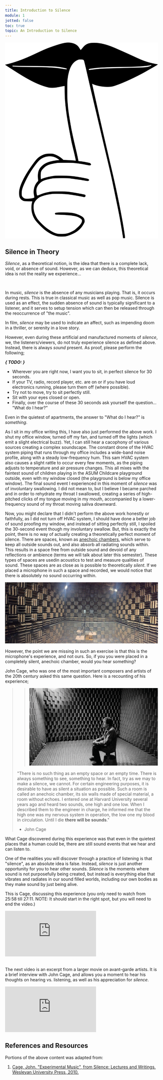 ```yaml
---
title: Introduction to Silence
module: 1
jotted: false
toc: true
topic: An Introduction to Silence
---
```


![Stock clipart depicting a silence motion, where a finger is pressed against pursed lips. Public Domain Image.](../imgs/Shhh.svg "Stock clipart depicting a silence motion, where a finger is pressed against pursed lips. Public Domain Image.")

## Silence in Theory

_Silence_, as a theoretical notion, is the idea that there is a complete lack, void, or absence of sound. However, as we can deduce, this theoretical idea is not the reality we experience...

<br />


In music, _silence_ is the absence of any musicians playing. That is, it occurs during rests. This is true in classical music as well as pop music. Silence is used as an effect, the sudden absence of sound is typically significant to a listener, and it serves to setup tension which can then be released through the reoccurrence of "the music".

In film, _silence_ may be used to indicate an affect, such as impending doom in a thriller, or serenity in a love story.

However, even during these artificial and manufactured moments of _silence_, we, the listeners/viewers, do not truly experience silence as defined above. Instead, there is always _sound_ present. As proof, please perform the following;

**_{ TODO: }_**

- Wherever you are right now, I want you to sit, in perfect silence for 30 seconds.
- If your TV, radio, record player, etc. are on or if you have loud electronics running, please turn them off (where possible).
- Try not to move, try to sit perfectly still.
- Sit with your eyes closed or open.
- Finally, over the course of these 30 seconds ask yourself the question... "What do I hear?"

Even in the quietest of apartments, the answer to "What do I hear?" is _something_.

As I sit in my office writing this, I have also just performed the above work. I shut my office window, turned off my fan, and turned off the lights (which emit a slight electrical buzz). Yet, I can still hear a cacophony of various sources creating a complex soundscape. The constant drone of the HVAC system piping that runs through my office includes a wide-band noise profile, along with a steady low-frequency hum. This sam HVAC system also causes a slight rattle to occur every few moments, as the piping adjusts to temperature and air pressure changes. This all mixes with the faintest sound of children playing in the ASUM Childcare playground outside, even with my window closed (the playground is below my office window). The final sound event I experienced in this moment of _silence_ was of involuntary swallowing. I did not mean to, but I believe I became parched and in order to rehydrate my throat I swallowed, creating a series of high-pitched clicks of my tongue moving in my mouth, accompanied by a lower-frequency sound of my throat moving saliva downward.

Now, you might declare that I didn't perform the above work honestly or faithfully, as I did not turn off HVAC system, I should have done a better job of sound proofing my window, and instead of sitting perfectly still, I spoiled the 30-second event though my involuntary swallow. But, this is exactly the point, there is no way of actually creating a theoretically perfect moment of silence. There are spaces, known as [anechoic chambers](https://en.wikipedia.org/wiki/Anechoic_chamber), which serve to keep all outside sounds out, and also absorb all radiating sounds within. This results in a space free from outside sound and devoid of any reflections or ambience (terms we will talk about later this semester). These types of spaces are usedin acoustics to test and measure qualities of sound. These spaces are as close as is possible to theoretically _silent_. If we placed a microphone in such a space and recorded, we would notice that there is absolutely no sound occurring within.

![Image of an anechoic chamber.](../imgs/anechoic.jpg "Image of an anechoic chamber.")

However, the point we are missing in such an exercise is that this is the microphone's experience, and not ours. So, if you you were placed in a completely silent, anechoic chamber, would you hear something?

John Cage, who was one of the most important composers and artists of the 20th century asked this same question. Here is a recounting of his experience;


> >  ![John Cage sitting in an anechoic chamber in 1951](../imgs/caged.png "John Cage sitting in an anechoic chamber in 1951")
>
> "There is no such thing as an empty space or an empty time. There is always something to see, something to hear. In fact, try as we may to make a silence, we cannot. For certain engineering purposes, it is desirable to have as silent a situation as possible. Such a room is called an anechoic chamber, its six walls made of special material, a room without echoes. I entered one at Harvard University several years ago and heard two sounds, one high and one low. When I described them to the engineer in charge, he informed me that the high one was my nervous system in operation, the low one my blood in circulation. Until I die **there will be sounds**."
>
> - John Cage
>

What Cage discovered during this experience was that even in the quietest places that a human could be, there are still sound events that we hear and can listen to.

One of the realities you will discover through a practice of listening is that "silence", as an absolute idea is false. Instead, _silence_ is just another opportunity for you to hear other sounds. _Silence_ is the moments where sound is not purposefully being created, but instead is everything else that vibrates and radiates in our sound filled worlds, including our own bodies as they make sound by just being alive.

This is Cage, discussing this experience (you only need to watch from 25:58 till 27:11. NOTE: It should start in the right spot, but you will need to end the video.)

<div class="embed-responsive embed-responsive-16by9"><iframe class="embed-responsive-item" src="https://www.youtube.com/embed/UaNGeuDuXl4?start=1558" frameborder="0" allow="accelerometer; autoplay; encrypted-media; gyroscope; picture-in-picture" allowfullscreen></iframe></div>

<!-- <iframe width="560" height="315" src="https://www.youtube.com/embed/UaNGeuDuXl4?start=1558" frameborder="0" allow="accelerometer; autoplay; encrypted-media; gyroscope; picture-in-picture" allowfullscreen></iframe> -->

<br />

The next video is an excerpt from a larger movie on avant-garde artists. It is a brief interview with John Cage, and allows you a moment to hear his thoughts on hearing vs. listening, as well as his appreciation for _silence_.

<div class="embed-responsive embed-responsive-16by9"><iframe class="embed-responsive-item" src="https://www.youtube.com/embed/pcHnL7aS64Y" frameborder="0" allowfullscreen></iframe></div>


<div class="ref">
<h2>References and Resources</h2>

Portions of the above content was adapted from:

<ol>
<li><a href="https://monoskop.org/images/b/b5/Cage_John_Silence_Lectures_and_Writings.pdf">Cage, John. "Experimental Music", from Silence: Lectures and Writings. Wesleyan University Press, 2010.</a></li>
</ol>
</div>
